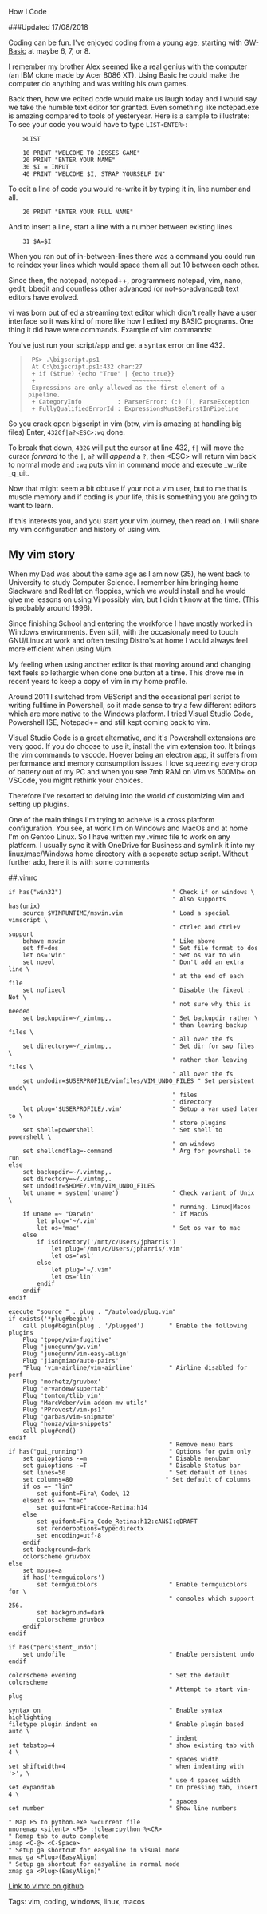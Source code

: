 How I Code

###Updated 17/08/2018

Coding can be fun. I've enjoyed coding from a young age, starting with
[GW-Basic](https://en.m.wikipedia.org/wiki/GW-BASIC) at maybe 6, 7, or 8.

I remember my brother Alex seemed like a real genius with the computer (an IBM
clone made by Acer 8086 XT). Using Basic he could make the computer do anything
and was writing his own games.

Back then, how we edited code would make us laugh today and I would say we take
the humble text editor for granted. Even something like notepad.exe is amazing
compared to tools of yesteryear. Here is a sample to illustrate: 
To see your code you would have to type `LIST<ENTER>`:   

        >LIST

        10 PRINT "WELCOME TO JESSES GAME"
        20 PRINT "ENTER YOUR NAME"
        30 $I = INPUT
        40 PRINT "WELCOME $I, STRAP YOURSELF IN"

To edit a line of code you would re-write it by typing it in, line number and 
all.

        20 PRINT "ENTER YOUR FULL NAME"

And to insert a line, start a line with a number between existing lines

        31 $A=$I

When you ran out of in-between-lines there was a command you could run to
reindex your lines which would space them all out 10 between each other.

Since then, the notepad, notepad++, programmers notepad, vim, nano, gedit, 
bbedit and countless other advanced (or not-so-advanced) text editors have
evolved.

vi was born out of ed a streaming text editor which didn't really have a user
interface so it was kind of more like how I edited my BASIC programs. One thing 
it did have were commands. Example of vim commands:

You've just run your script/app and get a syntax error on line 432. 

>      PS> .\bigscript.ps1
>      At C:\bigscript.ps1:432 char:27
>      + if ($true) {echo "True" | {echo true}}
>      +                           ~~~~~~~~~~~
>      Expressions are only allowed as the first element of a pipeline.
>      + CategoryInfo          : ParserError: (:) [], ParseException
>      + FullyQualifiedErrorId : ExpressionsMustBeFirstInPipeline

So you crack open bigscript in vim (btw, vim is amazing at handling big files)
Enter, `432Gf|a?<ESC>:wq` done.

To break that down, `432G` will put the cursor at line 432, `f|` will move the 
cursor _forward_ to the `|`, `a?` will _append_ a `?`, then \<ESC> will return
vim back to normal mode and `:wq` puts vim in command mode and execute _w_rite
_q_uit. 

Now that might seem a bit obtuse if your not a vim user, but to me that is
muscle memory and if coding is your life, this is something you are going to
want to learn.

If this interests you, and you start your vim journey, then read on. I will
share my vim configuration and history of using vim.

My vim story
---

When my Dad was about the same age as I am now (35), he went back to 
University to study Computer Science. I remember him bringing home Slackware 
and RedHat on floppies, which we would install and he would give me lessons on 
using Vi possibly vim, but I didn't know at the time.  (This is probably around
1996).

Since finishing School and entering the workforce I have mostly worked in
Windows environments. Even still, with the occasionaly need to touch GNU/Linux
at work and often testing Distro's at home I would always feel more efficient
when using Vi/m.

My feeling when using another editor is that moving around and changing text
feels so lethargic when done one button at a time. This drove me in recent
years to keep a copy of vim in my home profile.

Around 2011 I switched from VBScript and the occasional perl script to writing
fulltime in Powershell, so it made sense to try a few different editors which
are more native to the Windows platform. I tried Visual Studio Code, Powershell
ISE, Notepad++ and still kept coming back to vim.

Visual Studio Code is a great alternative, and it's Powershell extensions are
very good. If you do choose to use it, install the vim extension too. It brings 
the vim commands to vscode.
Hoever being an electron app, it suffers from performance and memory
consumption issues. I love squeezing every drop of battery out of my PC and
when you see 7mb RAM on Vim vs 500Mb+ on VSCode, you might rethink your
choices.

Therefore I've resorted to delving into the world of customizing vim and 
setting up plugins.

One of the main things I'm trying to acheive is a cross platform configuration.
You see, at work I'm on Windows and MacOs and at home I'm on Gentoo Linux. So I
have written my .vimrc file to work on any platform. I usually sync it with 
OneDrive for Business and symlink it into my linux/mac/Windows home directory 
with a seperate setup script.  Without further ado, here it is with some
comments

##.vimrc

    if has("win32")                               " Check if on windows \
                                                  " Also supports has(unix)
        source $VIMRUNTIME/mswin.vim              " Load a special vimscript \
                                                  " ctrl+c and ctrl+v support
        behave mswin                              " Like above
        set ff=dos                                " Set file format to dos
        let os='win'                              " Set os var to win
        set noeol                                 " Don't add an extra line \
                                                  " at the end of each file
        set nofixeol                              " Disable the fixeol : Not \
                                                  " not sure why this is needed
        set backupdir=~/_vimtmp,.                 " Set backupdir rather \
                                                  " than leaving backup files \
                                                  " all over the fs
        set directory=~/_vimtmp,.                 " Set dir for swp files \
                                                  " rather than leaving files \
                                                  " all over the fs
        set undodir=$USERPROFILE/vimfiles/VIM_UNDO_FILES " Set persistent undo\
                                                  " files
                                                  " directory
        let plug='$USERPROFILE/.vim'              " Setup a var used later to \
                                                  " store plugins
        set shell=powershell                      " Set shell to powershell \
                                                  " on windows
        set shellcmdflag=-command                 " Arg for powrshell to run
    else
        set backupdir=~/.vimtmp,.
        set directory=~/.vimtmp,.
        set undodir=$HOME/.vim/VIM_UNDO_FILES
        let uname = system('uname')               " Check variant of Unix \
                                                  " running. Linux|Macos
        if uname =~ "Darwin"                      " If MacOS
            let plug='~/.vim'
            let os='mac'                          " Set os var to mac
        else
            if isdirectory('/mnt/c/Users/jpharris')
                let plug='/mnt/c/Users/jpharris/.vim'
                let os='wsl'
            else
                let plug='~/.vim'
                let os='lin'
            endif
        endif
    endif

    execute "source " . plug . "/autoload/plug.vim"
    if exists('*plug#begin')
        call plug#begin(plug . '/plugged')       " Enable the following plugins
        Plug 'tpope/vim-fugitive'
        Plug 'junegunn/gv.vim'
        Plug 'junegunn/vim-easy-align'
        Plug 'jiangmiao/auto-pairs'
        "Plug 'vim-airline/vim-airline'          " Airline disabled for perf
        Plug 'morhetz/gruvbox'
        Plug 'ervandew/supertab'
        Plug 'tomtom/tlib_vim'
        Plug 'MarcWeber/vim-addon-mw-utils'
        Plug 'PProvost/vim-ps1'
        Plug 'garbas/vim-snipmate'
        Plug 'honza/vim-snippets'
        call plug#end()
    endif
                                                 " Remove menu bars
    if has("gui_running")                        " Options for gvim only
        set guioptions -=m                       " Disable menubar
        set guioptions -=T                       " Disable Status bar
        set lines=50                             " Set default of lines
        set columns=80                          " Set default of columns
        if os =~ "lin"
            set guifont=Fira\ Code\ 12
        elseif os =~ "mac"
            set guifont=FiraCode-Retina:h14
        else
            set guifont=Fira_Code_Retina:h12:cANSI:qDRAFT
            set renderoptions=type:directx
            set encoding=utf-8
        endif
        set background=dark
        colorscheme gruvbox
    else
        set mouse=a
        if has('termguicolors')
            set termguicolors                    " Enable termguicolors for \
                                                 " consoles which support 256.
            set background=dark
            colorscheme gruvbox
        endif
    endif

    if has("persistent_undo")
        set undofile                             " Enable persistent undo
    endif

    colorscheme evening                          " Set the default colorscheme
                                                 " Attempt to start vim-plug

    syntax on                                    " Enable syntax highlighting
    filetype plugin indent on                    " Enable plugin based auto \
                                                 " indent
    set tabstop=4                                " show existing tab with 4 \
                                                 " spaces width
    set shiftwidth=4                             " when indenting with '>', \
                                                 " use 4 spaces width
    set expandtab                                " On pressing tab, insert 4 \
                                                 " spaces
    set number                                   " Show line numbers

    " Map F5 to python.exe %=current file
    nnoremap <silent> <F5> :!clear;python %<CR>
    " Remap tab to auto complete 
    imap <C-@> <C-Space>
    " Setup ga shortcut for easyaline in visual mode
    nmap ga <Plug>(EasyAlign)
    " Setup ga shortcut for easyaline in normal mode
    xmap ga <Plug>(EasyAlign)"
 
[Link to vimrc on github](https://github.com/zigford/vim)

Tags: vim, coding, windows, linux, macos
